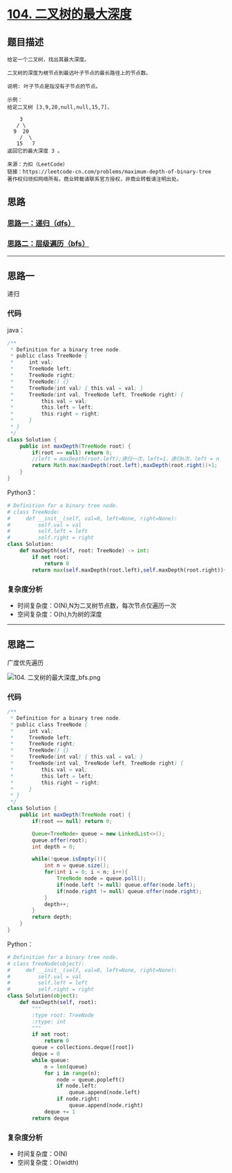 # [104. 二叉树的最大深度](https://leetcode-cn.com/problems/maximum-depth-of-binary-tree/)

## 题目描述
```
给定一个二叉树，找出其最大深度。

二叉树的深度为根节点到最远叶子节点的最长路径上的节点数。

说明: 叶子节点是指没有子节点的节点。

示例：
给定二叉树 [3,9,20,null,null,15,7]，

    3
   / \
  9  20
    /  \
   15   7
返回它的最大深度 3 。

来源：力扣（LeetCode）
链接：https://leetcode-cn.com/problems/maximum-depth-of-binary-tree
著作权归领扣网络所有。商业转载请联系官方授权，非商业转载请注明出处。
```

## 思路

### [思路一：递归（dfs）](https://github.com/zoeaaa/Algorithm-/blob/main/Tree/104.%20%E4%BA%8C%E5%8F%89%E6%A0%91%E7%9A%84%E6%9C%80%E5%A4%A7%E6%B7%B1%E5%BA%A6.md#思路一)
### [思路二：层级遍历（bfs）](https://github.com/zoeaaa/Algorithm-/blob/main/Tree/104.%20%E4%BA%8C%E5%8F%89%E6%A0%91%E7%9A%84%E6%9C%80%E5%A4%A7%E6%B7%B1%E5%BA%A6.md#思路二)

******************************************

## 思路一

递归

### 代码
java：
```java
/**
 * Definition for a binary tree node.
 * public class TreeNode {
 *     int val;
 *     TreeNode left;
 *     TreeNode right;
 *     TreeNode() {}
 *     TreeNode(int val) { this.val = val; }
 *     TreeNode(int val, TreeNode left, TreeNode right) {
 *         this.val = val;
 *         this.left = left;
 *         this.right = right;
 *     }
 * }
 */
class Solution {
    public int maxDepth(TreeNode root) {
        if(root == null) return 0;
        //left = maxDepth(root.left);递归一次，left=1，递归n次，left = n
        return Math.max(maxDepth(root.left),maxDepth(root.right))+1;
    }
}
```

Python3：
```python
# Definition for a binary tree node.
# class TreeNode:
#     def __init__(self, val=0, left=None, right=None):
#         self.val = val
#         self.left = left
#         self.right = right
class Solution:
    def maxDepth(self, root: TreeNode) -> int:
        if not root:
            return 0
        return max(self.maxDepth(root.left),self.maxDepth(root.right))+1;
```



### 复杂度分析
- 时间复杂度：O(N),N为二叉树节点数，每次节点仅遍历一次
- 空间复杂度：O(h),h为树的深度

************************************

## 思路二

广度优先遍历

![104. 二叉树的最大深度_bfs.png](https://i.loli.net/2021/04/26/UuAJQR94eljrZXL.png)


### 代码
```java
/**
 * Definition for a binary tree node.
 * public class TreeNode {
 *     int val;
 *     TreeNode left;
 *     TreeNode right;
 *     TreeNode() {}
 *     TreeNode(int val) { this.val = val; }
 *     TreeNode(int val, TreeNode left, TreeNode right) {
 *         this.val = val;
 *         this.left = left;
 *         this.right = right;
 *     }
 * }
 */
class Solution {
    public int maxDepth(TreeNode root) {
        if(root == null) return 0;

        Queue<TreeNode> queue = new LinkedList<>();
        queue.offer(root);
        int depth = 0;

        while(!queue.isEmpty()){
            int n = queue.size();
            for(int i = 0; i < n; i++){
                TreeNode node = queue.poll();
                if(node.left != null) queue.offer(node.left);
                if(node.right != null) queue.offer(node.right);
            }
            depth++;
        }
        return depth;
    }
}
```

Python：
```python
# Definition for a binary tree node.
# class TreeNode(object):
#     def __init__(self, val=0, left=None, right=None):
#         self.val = val
#         self.left = left
#         self.right = right
class Solution(object):
    def maxDepth(self, root):
        """
        :type root: TreeNode
        :rtype: int
        """
        if not root:
            return 0
        queue = collections.deque([root])
        deque = 0
        while queue:
            n = len(queue)
            for i in range(n):
                node = queue.popleft()
                if node.left:
                    queue.append(node.left)
                if node.right:
                    queue.append(node.right)
            deque += 1
        return deque


```

### 复杂度分析
- 时间复杂度：O(N)
- 空间复杂度：O(width)
